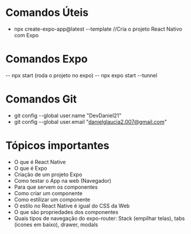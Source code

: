 # Comandos Úteis

-   npx create-expo-app@latest --template //Cria o projeto React Nativo com Expo

# Comandos Expo

-- npx start (roda o projeto no expo)
-- npx expo start --tunnel

# Comandos Git

-   git config --global user.name "DevDaniel21"
-   git config --global user.email "danielglaucia2.007@gmail.com"

# Tópicos importantes

-   O que é React Native
-   O que é Expo
-   Criação de um projeto Expo
-   Como testar o App na web (Navegador)
-   Para que servem os componentes
-   Como criar um componente
-   Como estilizar um componente
-   O estilo no React Native é igual do CSS da Web
-   O que são propriedades dos componentes
-   Quais tipos de navegação do expo-router: Stack (empilhar telas), tabs (icones em baixo), drawer, modals
